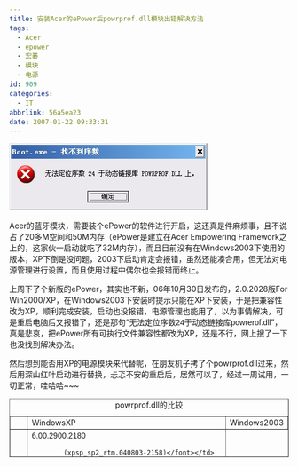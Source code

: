 ```yaml
---
title: 安装Acer的ePower后powrprof.dll模块出错解决方法
tags:
  - Acer
  - epower
  - 宏碁
  - 模块
  - 电源
id: 909
categories:
  - IT
abbrlink: 56a5ea23
date: 2007-01-22 09:33:31
---
```


![无法定位序数24于动态链接库powrerof.dll](/images/2007/01/22_200701272035453083_12740.jpg)

Acer的蓝牙模块，需要装个ePower的软件进行开启，这还真是件麻烦事，且不说占了20多M空间和50M内存（ePower是建立在Acer Empowering Framework之上的，这家伙一启动就吃了32M内存），而且目前没有在Windows2003下使用的版本，XP下倒是没问题，2003下启动肯定会报错，虽然还能凑合用，但无法对电源管理进行设置，而且使用过程中偶尔也会报错而终止。

上周下了个新版的ePower，其实也不新，06年10月30日发布的，2.0.2028版For Win2000/XP，在Windows2003下安装时提示只能在XP下安装，于是把兼容性改为XP，顺利完成安装，启动也没报错，电源管理也能用了，以为事情解决，可是重启电脑后又报错了，还是那句&ldquo;<font face="Arial">无法定位序数24于动态链接库powrerof.dll</font>&rdquo;，真是悲哀，把ePower所有可执行文件兼容性都改为XP，还是不行，网上搜了一下也没找到解决办法。

然后想到能否用XP的电源模块来代替呢，在朋友机子拷了个powrprof.dll过来，然后用深山红叶启动进行替换，忐忑不安的重启后，居然可以了，经过一周试用，一切正常，哇哈哈~~~

<table width="475" height="106" cellspacing="1" cellpadding="1" border="1" summary="">    <caption>powrprof.dll的比较</caption>
    <tbody>        <tr>            <td>&nbsp;</td>            <td>WindowsXP</td>            <td>Windows2003</td>        </tr>        <tr>            <td>版本号</td>            <td><font face="Arial">6.00.2900.2180

            (xpsp_sp2_rtm.040803-2158)</font></td>            <td><font face="Arial">6.00.3790.1830

            (srv03_sp1_rtm.050324-1447)</font></td>        </tr>        <tr>            <td>文件大小</td>            <td><font face="Arial">17.0 KB (17,408 字节)</font></td>            <td><font face="Arial">16.5 KB (16,896 字节</font></td>        </tr>    </tbody></table>
